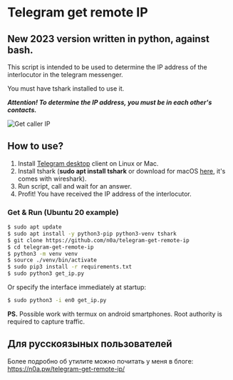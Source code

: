 # Telegram get remote IP

## New 2023 version written in python, against bash.

This script is intended to be used to determine the IP address of the interlocutor in the telegram messenger. 

You must have tshark installed to use it.

***Attention! To determine the IP address, you must be in each other's contacts.***

![Get caller IP](https://i.imgur.com/thW5I0x.png)
## How to use?

1. Install [Telegram desktop](https://desktop.telegram.org/) client on Linux or Mac.
2. Install tshark (**sudo apt install tshark** or download for macOS [here](https://www.wireshark.org/download.html), it's comes with wireshark).
3. Run script, call and wait for an answer.
4. Profit! You have received the IP address of the interlocutor.

### Get & Run (Ubuntu 20 example)

```sh
$ sudo apt update
$ sudo apt install -y python3-pip python3-venv tshark
$ git clone https://github.com/n0a/telegram-get-remote-ip
$ cd telegram-get-remote-ip
$ python3 -m venv venv
$ source ./venv/bin/activate
$ sudo pip3 install -r requirements.txt
$ sudo python3 get_ip.py
```

Or specify the interface immediately at startup:

```sh
$ sudo python3 -i en0 get_ip.py
```

**PS.** Possible work with termux on android smartphones. Root authority is required to capture traffic.

## Для русскоязыных пользователей

Более подробно об утилите можно почитать у меня в блоге: https://n0a.pw/telegram-get-remote-ip/

